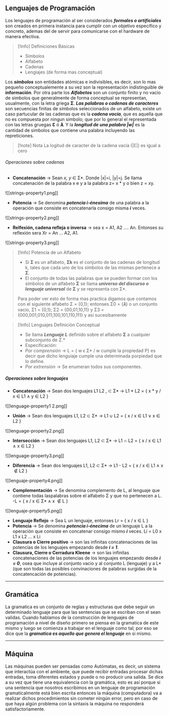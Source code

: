 

## Lenguajes de Programación

Los lenguajes de programación al ser considerados ***formales o artificiales*** son creados en primera instancia para cumplir con un objetivo específico y concreto, ademas del de servir para comunicarse con el hardware de manera efectiva.

>[!info] Definiciones Básicas
> - Símbolos
> - Alfabeto
> - Cadenas
> - Lengiajes (de forma mas conceptual)

Los ***símbolos*** son entidades atómicas e indivisibles, es decir, son lo mas pequeño conceptualemente a su vez son la representación indistinguible de **información**. Por otra parte los ***Alfabetos*** son un conjunto finito y no vacio de simbolos que generalmente de forma conceptual se representan, usualmente, con la letra griega **Σ**.
***Las palabras o cadenas de caracteres*** son secuencias finitas de símbolos seleccionados de un alfabeto, existe un caso partucular de las cadenas que es la ***cadena vacía***, que es aquella que no es compuesta por ningun simbolo; que por lo general el representada con las letras gruegas **Ɛ** ó **𝝀**. Y la ***longitud de una palabra |w|*** es la cantidad de simbolos que contiene una palabra incluyendo las repreticiones.

>[!note] Nota
>La logitud de caracter de la cadena vacía (|Ɛ|) es igual a cero

###### Operaciones sobre cadenas

- **Concatenación** -> Sean *x, y* ∈ Σ*. Donde |x|=i, |y|=j. Se llama concatenación de la palabra x e y a la palabra z= x * y o bien z = xy.

<span class=centerImg>![[strings-property1.png]]</span>

- **Potencia** -> Se denomina ***potencia i-énesima*** de una palabra a la operación que consiste en concatenarla consigo misma ***i*** veces.

<span class="centerImg">![[strings-property2.png]]</span>

- **Relfexión, cadena refleja o inversa** -> sea x = A1, A2 .... An. Entonses su reflexión sera Xr = An ... A2, A1.

<span class="centerImg">![[strings-property3.png]]</span>

>[!info] Potencia de un Alfabeto
> - Si **Σ** es un alfabeto, **Σk** es el conjunto de las cadenas de longitud k, tales que cada uno de los símbolos de las mismas pertenece a **Σ**.
> - El conjunto de todas las palabras que se pueden formar con los símbolos de un alfabeto **Σ** se llama ***universo del discurso o lenguaje universal*** de **Σ** y se representa con Σ*.
>
> Para poder ver esto de forma mas practica digamos que contamos con el siguiente alfabeto Σ = {0,1}; entonses Σ0 = {𝝀} o un conjunto vacio, Σ1 = {0,1}; Σ2 = {00,01,10,11} y Σ3 = {000,001,010,011,100,101,110,111} y asi sucesibamente

>[!info] Lenguajes Definición Conceptual
> - Se llama ***Lenguaje L*** definido sobre el alfabeto **Σ** a cualquier subconjunto de **Σ*.**
> -  Especificación:
> 	- *Por comprensión* -> L = { w ϵ Σ* / w cumple la propiedad P} es decir que dicho lenguiaje cumple una determinada porpiedad que lo define.
> 	- *Por extrensíon* -> Se enumeran todos sus componentes.
> 

##### Operaciones sobre lenguajes

- **Concatenación** -> Sean dos lenguajes L1 L2 , ⊂ Σ* -> L1 * L2 = { x * y / x ∈ L1 ∧ y ∈ L2 }

<span class="centerImg"> ![[lenguage-property1 2.png]] </span>

- **Unión** -> Sean dos lenguajes L1, L2 ⊂ Σ* -> L1 ∪ L2 = { x / x ∈ L1 ∨ x ∈ L2 }

<span class="centerImg"> ![[lenguage-property2.png]] </span>

- **Intersección** -> Sean dos lenguajes L1, L2 ⊂ Σ* -> L1 ∩ L2 = { x / x ∈ L1 ∧ x ∈ L2 }

<span class="centerImg"> ![[lenguage-property3.png]] </span>

- **Diferencia** -> Sean dos lenguajes L1, L2 ⊂ Σ* -> L1 - L2 = { x / x ∈ L1 ∧ x  ∉ L2 }

<span class="centerImg"> ![[lenguaje-property4.png]] </span>

- **Complementación** -> Se denomina complemento de L, al lenguaje que contiene todas laspalabras sobre el alfabeto Σ y que no pertenecen a L. -L = { x / x ∈ Σ* ∧ x  ∉ L }

<span class="centerImg"> ![[lenguaje-property5.png]] </span>

- **Lenguaje Reflejo** -> Sea L un lenguaje, entonses Lr = { x / x ∈ L }
- **Potencia** -> Se denomina ***potencia i-énecima*** de un lenguaje L a la operación que consiste en concatenar consigo mismo ***i*** veces. Li = L0 x L1 x  L2 ... x Li
- **Clausura o Cierre positivo** -> son las infinitas concatenaciones de las potencias de los lenguajes empezando desde ***i = 1***.
- **Clausura, Cierre o Cerradura Kleene** -> son las infinitas concatenaciones de las potencias de los lenguajes empezando desde ***i = 0***, osea que incluye al conjunto vacio y al conjunto L (lenguaje) y a L* (que son todas las posibles convinaciones de palabras surgidas de la concatencación de potencias).

---

## Gramática

La gramatica es un conjunto de reglas y estructuras que debe seguir un determinado lenguaje para que las sentencias que se escriban con el sean validas. Cuando hablamos de la construcción de lenguajes de programación a nivel de diseño primero se piensa en la gramatica de este mismo y luego se comienza a trabajar en el lenguaje como tal; por eso se dice que la ***gramatica es aquello que genera el lenguaje*** en si mismo.

---

## Máquina

Las máquinas pueden ser pensadas como Autómatas, es decir, un sistema que interactúa con el ambiente, que puede recibir entradas procesar dichas entradas, toma diferentes estados y puede o no producir una salida. Se dice a su vez que tiene una equivalencia con la gramática, esto es así porque si una sentencia que nosotros escribimos en un lenguaje de programación gramaticalmente está bien escrita entonces la máquina (computadora) va a realizar dichos procedimientos sin cometer ningún error, pero en caso de que haya algún problema con la sintaxis la máquina no responderá satisfactoriamente.

